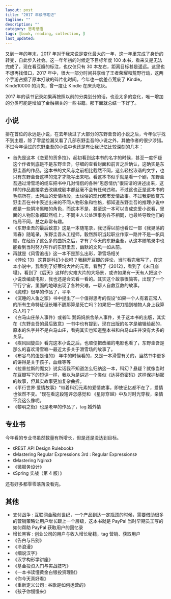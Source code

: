 ```yaml
---
layout: post
title: "2017 年读书笔记"
tagline: ""
description: ""
category: 思考感悟
tags: [book, reading, collection, ]
last_updated:
---
```


又到一年的年末，2017 年对于我来说是变化最大的一年，这一年里完成了身份的转变，自此步入社会。这一年年初的时候定下目标年度 100 本书，看来又是无法完成了，现在看豆瓣的标注，也仅仅只有 30 本左右，距离目标甚是遥远。这里也不想再找借口，2017 年中，很大一部分时间共享给了王者荣耀和荒野行动，这两个手游占据了原本打散的碎片化时间。今年也一度差点荒废了 Kindle，Kinde10000 的消失，曾一度让 Kindle 在床头吃灰。

2017 年的读书记录如果再按照以前的分类划分的话，也没太多的变化，唯一增加的分类可能是增加了金融相关的一些书籍。那下面就总结一下好了。

## 小说

排在首位的永远是小说，在去年读过了大部分的东野圭吾的小说之后，今年似乎找不到主题，除了零星捡漏又看了几部东野圭吾的小说之外，其他作者的很少涉猎。不过今年读过的东野圭吾的小说中也还是有让我记忆比较深刻的几本：

- 首先是这本《恋爱的贡多拉》，起初看到这本书的名字的时候，甚至一度怀疑这个作者到底是不是东野圭吾，仔细的查看封面和前言之后确认，这确实是东野圭吾的作品。这本书的文风与之前相比截然不同，这么轻松诙谐的文字，也只有东野圭吾这样的鬼才才能写出来吧。看这本书似乎就是看一个剧，东野圭吾通过滑雪场的缆车把书中几对情侣的各种“恩怨情仇”很诙谐的讲述出来，这样的作品直接拿去改编成剧本都丝毫不会有任何违和。不过这也正是这本书的毛病所在，太狗血的爱情桥段，太烂俗的现代都市爱情故事。不过我更欣赏东野圭吾在书中表述出来的不同人物形象和性格，都知道东野圭吾的推理小说中都是一些阴冷黑暗的角色，而这本不是，甚至这一本可以当成恋爱小说看，里面的人物形象都跃然纸上，不同主人公处理事务各不相同，也最终导致他们的结局不同，总之非常有趣。
- 《东野圭吾的最后致意》这是一本随笔录，我记得以前也看过一部《我晃荡的青春》随笔录，东野圭吾从工程师，毅然辞职当起职业作家一路并不是一帆风顺，在经历了这么多的曲折之后，才有了今天的东野圭吾，从这本随笔录中也能看到当时努力写作的东野圭吾，幽默的文风一如从前。
- 再就是《风雪追击》这一本不是那么出彩，滑雪场相关
- 《悖论 13》 这算是科幻小说吗？我翻开豆瓣的评论，当时看完我写了，在这本小说中，我看到了好莱坞大片的元素，看到了《2012》，看到了《末日崩塌》，看到了《后天》这样的灾难大片的大场景，或许如果有一天有人把这个小说改编成电影，我也还是会去看一看的。其实这个故事很简答，出现了一个平行宇宙，里面的地球出现了各种灾难，一帮人自救互救的故事。
- 《魔球》很早的作品了，平平
- 《沉睡的人鱼之家》书中提出了一个值得思考的假设“如果一个人有着正常人的所有生命特征但长睡不醒那算是死亡吗？如果把一把刀插到植物人身上我算杀人吗？”
- 《白马山庄杀人事件》或者叫 鹅妈妈旅舍杀人事件，关于这本书的出版，其实在《东野圭吾的最后致意》一书中也有提到，现在出版的名字是编辑给起的，原本的名字并不是白马山庄，看完其实也知道整本书和白马山庄并没有大多的关系。
- 《疾风回旋曲》看完这本小说之后，也顺便把改编的电影也看了，东野圭吾是那么的喜欢滑雪嘛～最近太多关于滑雪场的故事了。
- 《布谷鸟的蛋是谁的》 年中的时候看的，又是一本滑雪有关的，当然书中更多的讲得是关于孩子，血缘等等
- 《拉普拉斯的魔女》说实话我不知道怎么归纳这一本，科幻？悬疑？就像当时在豆瓣写下的短评一样，我以为是讲述一个类似《达芬奇密码》这样保护秘密的故事，但其实故事更加复杂曲折。
- 《平行世界·爱情故事》"带着科幻元素的爱情故事，即使记忆都不在了，爱情也依然不变。"现在看这段短评怎感觉和 《星际穿越》中及时时光穿梭，亲情不变这么像呢。
- 《黎明之街》也是老早的作品了，tag 婚外情


## 专业书

今年看的专业书虽然数量有所增长，但是还是没达到目标。

- 《REST API Design Rulebook》
- 《Mastering Regular Expressions 3rd : Regular Expressions》
- 《Mastering Nginx》
- 《微服务设计》
- 《Spring 实战（第 4 版）》

还有好多都零零落落没看完。

## 其他

- 支付战争 : 互联网金融创世纪，一个产品到达一定瓶颈的时候，需要借助很多的营销策略让用户增长跟上一个层级，这本书就是 PayPal 当时早期员工写的如何帮助 PayPal 获取用户的回忆录
- 增长黑客 : 创业公司的用户与收入增长秘籍，tag 营销、获取用户
- 《告白与告别》
- 《冷浪漫》
- 《细说汉字》
- 《汉字构形学讲座》
- 《基金投资入门与实战技巧》
- 《一本书读懂黄金白银投资理财》
- 《你今天真好看》
- 《重新定义公司 : 谷歌是如何运营的》
- 《孩子你慢慢来》


